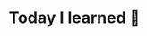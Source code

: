 ---
title: Today I learned 📙
created: 2023-07-26T21:45:14+05:30
updated: 2023-08-19T13:29:28+05:30
draft: true
---